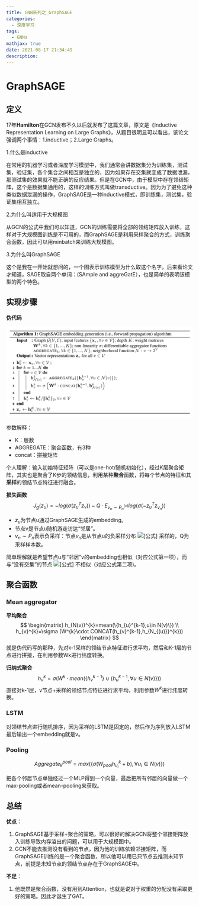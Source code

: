 ```yaml
---
title: GNN系列之_GraphSAGE
categories:
  - 深度学习
tags:
  - GNNs
mathjax: true
date: 2021-08-17 21:34:49
description:
---
```

# GraphSAGE

## 定义

17年**Hamilton**在GCN发布不久以后就发布了这篇文章，原文是《Inductive Representation Learning on Large Graphs》，从题目很明显可以看出，该论文强调两个事情：1.inductive；2.Large Graphs。

1.什么是inductive

在常用的机器学习或者深度学习模型中，我们通常会讲数据集分为训练集，测试集，验证集，各个集合之间相互是独立的，因为如果存在交集就变成了数据泄漏，那测试集的效果就不能正确的反应结果。但是在GCN中，由于模型中存在领结矩阵，这个是数据集通用的，这样的训练方式叫做transductive。因为为了避免这种类似数据泄漏的操作，GraphSAGE是一种inductive模式，即训练集，测试集，验证集相互独立。

2.为什么叫适用于大规模图

从GCN的公式中我们可以知道，GCN的训练需要将全部的领结矩阵放入训练，这样对于大规模图训练是不可用的，而GraphSAGE是利用采样聚合的方式，训练聚合函数，因此可以用minbatch来训练大规模图。

3.为什么叫GraphSAGE

这个是我在一开始就想问的，一个图表示训练模型为什么取这个名字，后来看论文才知道，SAGE取自两个单词：(SAmple and aggreGatE），也是简单的表明该模型的两个特色。

## 实现步骤

**伪代码**

![伪代码](/images/GraphSAGE.png)

参数解释：

- K：层数
- AGGREGATE：聚合函数，有3种
- concat：拼接矩阵

个人理解：输入初始特征矩阵（可以是one-hot/随机初始化），经过K层聚合矩阵，其实也是聚合了K步的领结信息，利用某种**聚合**函数，将每个节点的特征和其**采样**的领结节点特征进行融合。

**损失函数**
$$
J_{g}(z_{u})=-log(\sigma (z_{u}^{T}z_{v}))-Q\cdot E_{v_{n}\sim P{_{n}}^{(v)}}log(\sigma (-z_{u}^{T}z_{v_{n}}))
$$

- $z_{u}$为节点u通过GraphSAGE生成的embedding。
- 节点v是节点u随机游走访达“邻居”。
- $v_{n}\sim P{_{n}}$表示负采样：节点$v_{n}$是从节点u的负采样分布 ![[公式]](https://www.zhihu.com/equation?tex=P_n) 采样的，Q为采样样本数。

简单理解就是希望节点u与“邻居”v的embedding也相似（对应公式第一项），而与“没有交集”的节点 ![[公式]](https://www.zhihu.com/equation?tex=v_n) 不相似（对应公式第二项)。

## 聚合函数

### Mean aggregator

**平均聚合**
$$
\begin{matrix}
h_{N(v)}^{k}=mean(\{h_{u}^{k-1},u\in N(v)\})
\\ 
h_{v}^{k}=\sigma (W^{k}\cdot CONCAT(h_{v}^{k-1},h_{N_{(u)}}^{k}))
\end{matrix}
$$
就是伪代码写的那种，先对k-1采样的领结节点特征进行求平均，然后和K-1层的节点进行拼接，在利用参数Wk进行纬度转换。

**归纳式聚合**
$$
h_{v}^{k}=\sigma (W^{k}\cdot mean(\{h_{v}^{k-1}\}\cup \{h_{u}^{k-1},\forall u\in N(v) \}))
$$
直接对k-1层，v节点+采样的领结节点特征进行求平均，利用参数$W^{k}$进行纬度转换。

### LSTM

对领结节点进行随机排序，因为采样的LSTM是固定的，然后作为序列放入LSTM最后输出一个embedding就是v。

### Pooling

$$
Aggregate_{k}^{pool}=max(\{\sigma (W_{pool}h_{u_{i}}^{k}+b),\forall u_{i}\in N(v)\})
$$

把各个邻居节点单独经过一个MLP得到一个向量，最后把所有邻居的向量做一个max-pooling或者mean-pooling来获取。

## 总结

**优点：**

1. GraphSAGE基于采样+聚合的策略，可以很好的解决GCN将整个邻接矩阵放入训练导致内存溢出的问题，可以用于大规模图中。
2. GCN不能去推测没有看到的节点，因为他的训练依赖邻接矩阵，而GraphSAGE训练的是一个聚合函数，所以他可以用已只节点去推测未知节点，前提是未知节点的领结节点存在于GraphSAGE中。

**不足**：

1. 他既然是聚合函数，没有用到Attention，也就是说对于权重的分配没有采取更好的策略。因此才诞生了GAT。







